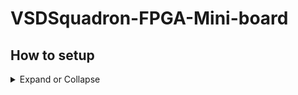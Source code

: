 # VSDSquadron-FPGA-Mini-board
## How to setup
<details>
  <summary>
Expand or Collapse
  </summary>

### Installation and Settings
This section provides information about the software and hardware settings required to run ”RGB
blink LED” program on the VSDSquadron FPGA Mini (FM) board using Yosys, nextpnr and
Project IceStorm
Installation Instructions for Windows Users
 Make sure your C drive or D drive has atleast 100GB space

![image](https://github.com/user-attachments/assets/75024056-c3bf-41cb-8e2d-1782bf0c70f3)

Download VSDSquadron FPGA Mini (FM) Software (https://forgefunder.com/~kunal/vsdsquadron_fpga_mini.zip) Software on your laptop

Unzip the downloaded file and follow the below instructions

Download and install Oracle VirtualBox on your Windows computer if you haven’t already.
You can download it from the official website (https://www.virtualbox.org/wiki/Downloads)

Launch VirtualBox and click on the ”New” button to create a new virtual machine. Fill up
the details exactly as highlighted in RED as shown.
In the ”Create Virtual Machine” wizard, enter a name for the virtual machine and select the
operating system type as Linux and version as Xubuntu (64-bit) that matches the one installed
in the VDI file you want to open. And then click on ”Next”

![image](https://github.com/user-attachments/assets/71747ee4-2ff2-47f5-8db6-5b1844b96859)

On the next screen, allocate memory as 4GB (or 4096 MB) and number of CPUs as 4, as
shown. Then click on ”Next” button

![image](https://github.com/user-attachments/assets/d3703e8d-8dfa-4586-9f13-e526a5add2f5)

Create a virtual hard disk. Choose the ”Use an existing virtual hard disk file” option and
click on the folder icon to browse to the location of the unzipped VDI file on your Windows
computer as shown. Once done, click on ”Next”

![image](https://github.com/user-attachments/assets/cbdd590c-673f-4e1d-b6d9-fb428c006458)

Click on the ”Finish” button as shown.

![image](https://github.com/user-attachments/assets/91d2068c-6a2c-4391-b643-8d8d3aa4acd7)








